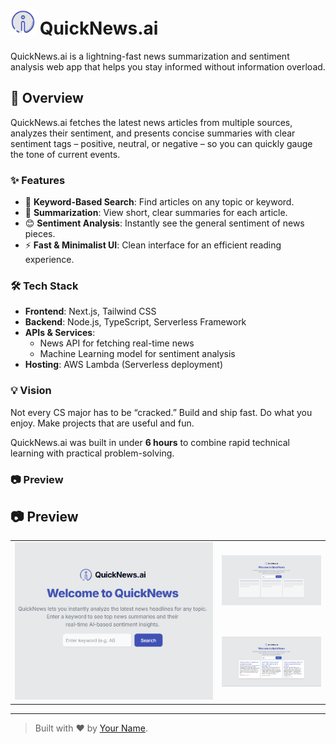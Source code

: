 # <img src="sentiment-news-app/public/logo.png" alt="QuickNews.ai Logo" width="40" style="display:inline;" /> QuickNews.ai

QuickNews.ai is a lightning-fast news summarization and sentiment analysis web app that helps you stay informed without information overload.

## 🚀 Overview

QuickNews.ai fetches the latest news articles from multiple sources, analyzes their sentiment, and presents concise summaries with clear sentiment tags – positive, neutral, or negative – so you can quickly gauge the tone of current events.

### ✨ Features

- 🔎 **Keyword-Based Search**: Find articles on any topic or keyword.
- 📝 **Summarization**: View short, clear summaries for each article.
- 😊 **Sentiment Analysis**: Instantly see the general sentiment of news pieces.
- ⚡ **Fast & Minimalist UI**: Clean interface for an efficient reading experience.

### 🛠️ Tech Stack

- **Frontend**: Next.js, Tailwind CSS
- **Backend**: Node.js, TypeScript, Serverless Framework
- **APIs & Services**:
  - News API for fetching real-time news
  - Machine Learning model for sentiment analysis
- **Hosting**: AWS Lambda (Serverless deployment)

### 💡 Vision

Not every CS major has to be “cracked.” Build and ship fast. Do what you enjoy. Make projects that are useful and fun.

QuickNews.ai was built in under **6 hours** to combine rapid technical learning with practical problem-solving.

### 📷 Preview

## 📷 Preview

<table>
  <tr>
    <td rowspan="2">
      <img src="sentiment-news-app/public/preview1.png" width="400"/>
    </td>
    <td>
      <img src="sentiment-news-app/public/preview2.png" width="200"/>
    </td>
  </tr>
  <tr>
    <td>
      <img src="sentiment-news-app/public/preview3.png" width="200"/>
    </td>
  </tr>
</table>


---

> Built with ❤️ by [Your Name](https://github.com/yourusername).

